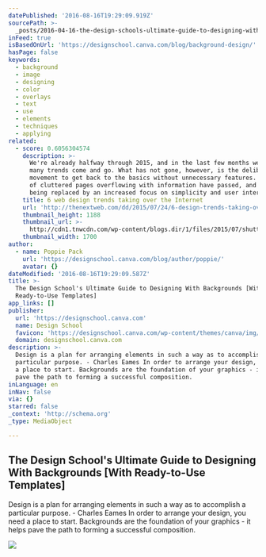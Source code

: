 ```yaml
---
datePublished: '2016-08-16T19:29:09.919Z'
sourcePath: >-
  _posts/2016-04-16-the-design-schools-ultimate-guide-to-designing-with-backgro.md
inFeed: true
isBasedOnUrl: 'https://designschool.canva.com/blog/background-design/'
hasPage: false
keywords:
  - background
  - image
  - designing
  - color
  - overlays
  - text
  - use
  - elements
  - techniques
  - applying
related:
  - score: 0.6056304574
    description: >-
      We're already halfway through 2015, and in the last few months we've seen
      many trends come and go. What has not gone, however, is the deliberate
      movement to get back to the basics without unnecessary features. The days
      of cluttered pages overflowing with information have passed, and they're
      being replaced by an increased focus on simplicity and user interface.
    title: 6 web design trends taking over the Internet
    url: 'http://thenextweb.com/dd/2015/07/24/6-design-trends-taking-over-the-web/'
    thumbnail_height: 1188
    thumbnail_url: >-
      http://cdn1.tnwcdn.com/wp-content/blogs.dir/1/files/2015/07/shutterstock_272654909.jpg
    thumbnail_width: 1700
author:
  - name: Poppie Pack
    url: 'https://designschool.canva.com/blog/author/poppie/'
    avatar: {}
dateModified: '2016-08-16T19:29:09.587Z'
title: >-
  The Design School's Ultimate Guide to Designing With Backgrounds [With
  Ready-to-Use Templates]
app_links: []
publisher:
  url: 'https://designschool.canva.com'
  name: Design School
  favicon: 'https://designschool.canva.com/wp-content/themes/canva/img/icons/favicon.ico'
  domain: designschool.canva.com
description: >-
  Design is a plan for arranging elements in such a way as to accomplish a
  particular purpose. - Charles Eames In order to arrange your design, you need
  a place to start. Backgrounds are the foundation of your graphics - it helps
  pave the path to forming a successful composition.
inLanguage: en
inNav: false
via: {}
starred: false
_context: 'http://schema.org'
_type: MediaObject

---
```

<article style=""><h1>The Design School's Ultimate Guide to Designing With Backgrounds [With Ready-to-Use Templates]</h1><p>Design is a plan for arranging elements in such a way as to accomplish a particular purpose. - Charles Eames In order to arrange your design, you need a place to start. Backgrounds are the foundation of your graphics - it helps pave the path to forming a successful composition.</p><img src="https://designschool.canva.com/wp-content/uploads/sites/2/2014/12/Backgrounds-Article-Facebook.jpg" /></article>